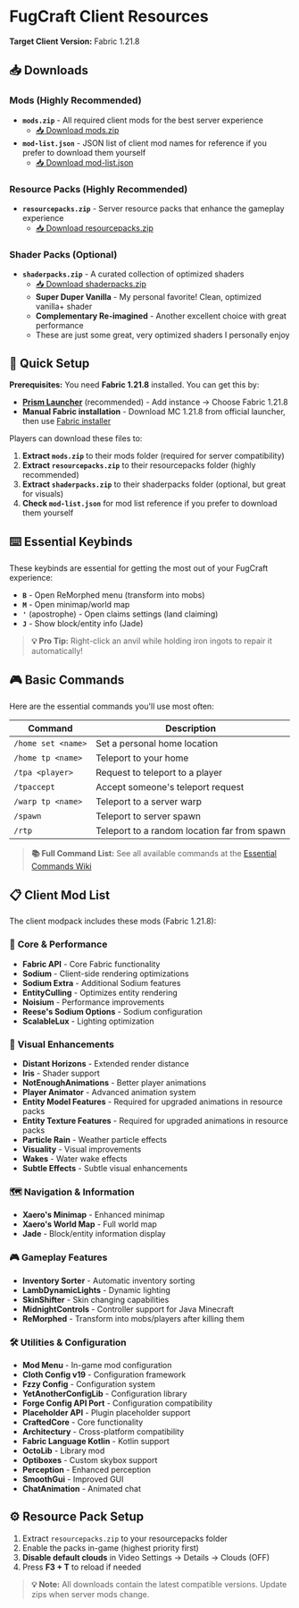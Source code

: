 # FugCraft Client Resources

**Target Client Version:** Fabric 1.21.8

## 📥 Downloads

### Mods (Highly Recommended)
- **`mods.zip`** - All required client mods for the best server experience
  - [📥 Download mods.zip](https://github.com/FugLong/FugCraft-Server/raw/main/client-resources/mods.zip)
- **`mod-list.json`** - JSON list of client mod names for reference if you prefer to download them yourself
  - [📥 Download mod-list.json](https://github.com/FugLong/FugCraft-Server/raw/main/client-resources/mod-list.json)

### Resource Packs (Highly Recommended)
- **`resourcepacks.zip`** - Server resource packs that enhance the gameplay experience
  - [📥 Download resourcepacks.zip](https://github.com/FugLong/FugCraft-Server/raw/main/client-resources/resourcepacks.zip)

### Shader Packs (Optional)
- **`shaderpacks.zip`** - A curated collection of optimized shaders
  - [📥 Download shaderpacks.zip](https://github.com/FugLong/FugCraft-Server/raw/main/client-resources/shaderpacks.zip)
  - **Super Duper Vanilla** - My personal favorite! Clean, optimized vanilla+ shader
  - **Complementary Re-imagined** - Another excellent choice with great performance
  - These are just some great, very optimized shaders I personally enjoy

## 🚀 Quick Setup

**Prerequisites:** You need **Fabric 1.21.8** installed. You can get this by:
- **[Prism Launcher](https://prismlauncher.org/)** (recommended) - Add instance → Choose Fabric 1.21.8
- **Manual Fabric installation** - Download MC 1.21.8 from official launcher, then use [Fabric installer](https://fabricmc.net/use/installer/)

Players can download these files to:
1. **Extract `mods.zip`** to their mods folder (required for server compatibility)
2. **Extract `resourcepacks.zip`** to their resourcepacks folder (highly recommended)
3. **Extract `shaderpacks.zip`** to their shaderpacks folder (optional, but great for visuals)
4. **Check `mod-list.json`** for mod list reference if you prefer to download them yourself

## ⌨️ **Essential Keybinds**

These keybinds are essential for getting the most out of your FugCraft experience:

- **`B`** - Open ReMorphed menu (transform into mobs)
- **`M`** - Open minimap/world map
- **`'`** (apostrophe) - Open claims settings (land claiming)
- **`J`** - Show block/entity info (Jade)

> **💡 Pro Tip:** Right-click an anvil while holding iron ingots to repair it automatically!

## 🎮 Basic Commands

Here are the essential commands you'll use most often:

| Command | Description |
|---------|-------------|
| `/home set <name>` | Set a personal home location |
| `/home tp <name>` | Teleport to your home |
| `/tpa <player>` | Request to teleport to a player |
| `/tpaccept` | Accept someone's teleport request |
| `/warp tp <name>` | Teleport to a server warp |
| `/spawn` | Teleport to server spawn |
| `/rtp` | Teleport to a random location far from spawn |

> **📚 Full Command List:** See all available commands at the [Essential Commands Wiki](https://github.com/John-Paul-R/Essential-Commands/wiki/List-of-Commands-&-Permissions)

## 📋 Client Mod List

The client modpack includes these mods (Fabric 1.21.8):

### 🔧 **Core & Performance**
- **Fabric API** - Core Fabric functionality
- **Sodium** - Client-side rendering optimizations
- **Sodium Extra** - Additional Sodium features
- **EntityCulling** - Optimizes entity rendering
- **Noisium** - Performance improvements
- **Reese's Sodium Options** - Sodium configuration
- **ScalableLux** - Lighting optimization

### 🎨 **Visual Enhancements**
- **Distant Horizons** - Extended render distance
- **Iris** - Shader support
- **NotEnoughAnimations** - Better player animations
- **Player Animator** - Advanced animation system
- **Entity Model Features** - Required for upgraded animations in resource packs
- **Entity Texture Features** - Required for upgraded animations in resource packs
- **Particle Rain** - Weather particle effects
- **Visuality** - Visual improvements
- **Wakes** - Water wake effects
- **Subtle Effects** - Subtle visual enhancements

### 🗺️ **Navigation & Information**
- **Xaero's Minimap** - Enhanced minimap
- **Xaero's World Map** - Full world map
- **Jade** - Block/entity information display

### 🎮 **Gameplay Features**
- **Inventory Sorter** - Automatic inventory sorting
- **LambDynamicLights** - Dynamic lighting
- **SkinShifter** - Skin changing capabilities
- **MidnightControls** - Controller support for Java Minecraft
- **ReMorphed** - Transform into mobs/players after killing them

### 🛠️ **Utilities & Configuration**
- **Mod Menu** - In-game mod configuration
- **Cloth Config v19** - Configuration framework
- **Fzzy Config** - Configuration system
- **YetAnotherConfigLib** - Configuration library
- **Forge Config API Port** - Configuration compatibility
- **Placeholder API** - Plugin placeholder support
- **CraftedCore** - Core functionality
- **Architectury** - Cross-platform compatibility
- **Fabric Language Kotlin** - Kotlin support
- **OctoLib** - Library mod
- **Optiboxes** - Custom skybox support
- **Perception** - Enhanced perception
- **SmoothGui** - Improved GUI
- **ChatAnimation** - Animated chat

## ⚙️ **Resource Pack Setup**

1. Extract `resourcepacks.zip` to your resourcepacks folder
2. Enable the packs in-game (highest priority first)
3. **Disable default clouds** in Video Settings → Details → Clouds (OFF)
4. Press **F3 + T** to reload if needed

> **💡 Note:** All downloads contain the latest compatible versions. Update zips when server mods change.
